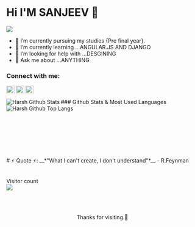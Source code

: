 # Hi I'M SANJEEV 👋
<img src="
![5083e0a2a7dcaae07c142e8b87036a27 (1)](https://user-images.githubusercontent.com/52544636/96233640-f773f100-0fb5-11eb-945e-edbca78e5c1f.gif)" >




- 🔭 I’m currently pursuing my studies {Pre final year}.
- 🌱 I’m currently learning ...ANGULAR.JS AND DJANGO
- 🤔 I’m looking for help with ...DESGINING
- 💬 Ask me about ...ANYTHING



### Connect with me:
[<img align="left" alt="codeSTACKr | Twitter" width="22px" src="https://cdn.jsdelivr.net/npm/simple-icons@v3/icons/twitter.svg" />][twitter]
[<img align="left" alt="codeSTACKr | LinkedIn" width="22px" src="https://cdn.jsdelivr.net/npm/simple-icons@v3/icons/linkedin.svg" />][linkedin]
[<img align="left" alt="codeSTACKr | Instagram" width="22px" src="https://cdn.jsdelivr.net/npm/simple-icons@v3/icons/instagram.svg" />][instagram]

[twitter]: https://twitter.com/sanjeev_0228
[instagram]: https://instagram.com?sanjeev0228
[linkedin]: https://linkedin.com/in/sanjeev0228


</br>
</br>
### Github Stats & Most Used Languages
<img align="left" alt="Harsh Github Stats" src="https://github-readme-stats.vercel.app/api?username=sanjeev0228&show_icons=true&hide_border=true&theme=radical&private=true&count_private=true/" />
<img align="left" alt="Harsh Github Top Langs" src="https://github-readme-stats.vercel.app/api/top-langs/?username=sanjeev0228&layout=compact" />

</br>
</br>
</br>
</br>
</br>
</br>
</br>
</br></br>
# ⚡ Quote ⚡: 
__*"What I can't create, I don't understand"*__ - R.Feynman  
</br>
</br>

<p>  Visitor count</br>
  <img src="https://profile-counter.glitch.me/sanjeev0228/count.svg" />
</p>
</br>
</br>




<p align="center">Thanks for visiting.🙂</p>



